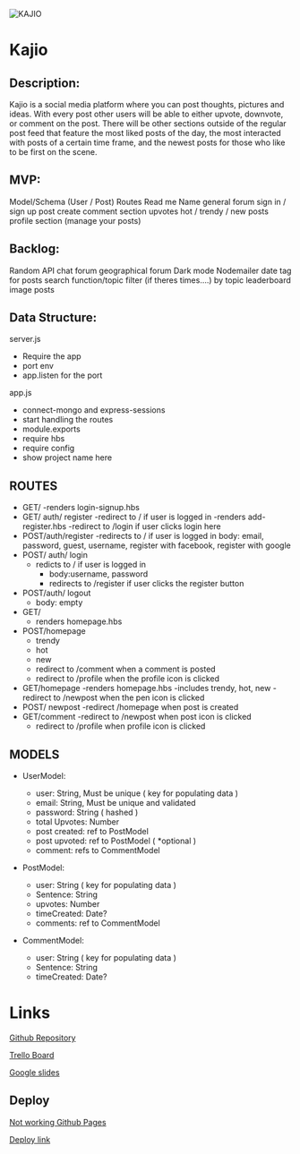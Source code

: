 ![KAJIO](https://i.imgur.com/pTDaOQp.png)

# Kajio

## Description: 
Kajio is a social media platform where you can post thoughts, pictures and ideas. With every post other users will be able to either upvote, downvote, or comment on the post. There will be other sections outside of the regular post feed that feature the most liked posts of the day, the most interacted with posts of a certain time frame, and the newest posts for those who like to be first on the scene. 

## MVP: 

Model/Schema (User / Post)
Routes
Read me
Name
general forum
sign in / sign up
post create
comment section
upvotes
hot / trendy / new posts
profile section (manage your posts)

## Backlog:
Random API chat forum
geographical forum
Dark mode
Nodemailer 
date tag for posts
search function/topic filter (if theres times….) by topic
leaderboard 
image posts

## Data Structure:
server.js
- Require the app
- port env
- app.listen for the port

app.js
- connect-mongo and express-sessions
- start handling the routes
- module.exports
- require hbs
- require config
- show project name here

## ROUTES
- GET/
	-renders login-signup.hbs
- GET/ auth/ register
	-redirect to / if user is logged in
	-renders add-register.hbs
	-redirect to /login if user clicks login here
- POST/auth/register
	-redirects to / if user is logged in
	body: email, password, guest, username, register with facebook, register with google
- POST/ auth/ login
  - redicts to / if user is logged in
	- body:username, password
	- redirects to /register if user clicks the register button
- POST/auth/ logout
	- body: empty
- GET/ 
  - renders homepage.hbs
- POST/homepage
	- trendy
	- hot
	- new
	- redirect to /comment when a comment is posted
	- redirect to /profile when the profile icon is clicked
- GET/homepage
	-renders homepage.hbs
	-includes trendy, hot, new
	-redirect to /newpost when the pen icon is clicked
- POST/ newpost
	-redirect /homepage when post is created
- GET/comment
	-redirect to /newpost when post icon is clicked
	- redirect to /profile when profile icon is clicked

## MODELS
- UserModel: 
  - user: 	String, Must be unique ( key for populating data )
  - email: 		String, Must be unique and validated
  - password: 	String ( hashed )
  - total Upvotes: 	Number
  - post created: 	ref to PostModel
  - post upvoted: 	ref to PostModel ( *optional )
  - comment: 	refs to CommentModel

- PostModel:
  - user: 		String ( key for populating data )
  - Sentence: 	String
  - upvotes: 	Number
  - timeCreated: 	Date?
  - comments: 	ref to CommentModel

- CommentModel: 
  - user: 	String ( key for populating data )
  - Sentence: 	String
  - timeCreated: 	Date?

# Links

[Github Repository](https://github.com/JohannesSattler/Kajio)

[Trello Board](https://trello.com/b/DZP4W8RC/kajio)

[Google slides](https://docs.google.com/presentation/d/1YKAqAAcolyvdNSiInacLqCohCw1Cc_bwZPN0GEYUzZ8/edit?usp=sharing)

## Deploy
[Not working Github Pages](https://johannessattler.github.io/Kajio)

[Deploy link](https://kajio.herokuapp.com/)

